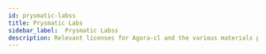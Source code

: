```yaml
---
id: prysmatic-labss
title: Prysmatic Labs
sidebar_label:  Prysmatic Labss
description: Relevant licenses for Agora-cl and the various materials produced by Prysmatic Labs.
---
```

